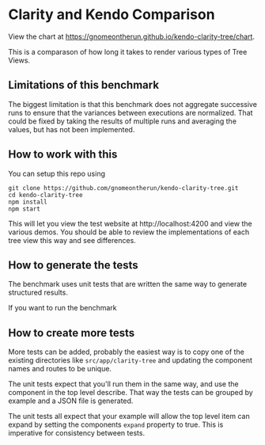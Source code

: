 # Clarity and Kendo Comparison

View the chart at https://gnomeontherun.github.io/kendo-clarity-tree/chart.

This is a comparason of how long it takes to render various types of Tree Views. 

## Limitations of this benchmark

The biggest limitation is that this benchmark does not aggregate successive runs to ensure that the variances between executions are normalized. That could be fixed by taking the results of multiple runs and averaging the values, but has not been implemented.

## How to work with this

You can setup this repo using

```
git clone https://github.com/gnomeontherun/kendo-clarity-tree.git
cd kendo-clarity-tree
npm install
npm start
```

This will let you view the test website at http://localhost:4200 and view the various demos. You should be able to review the implementations of each tree view this way and see differences. 

## How to generate the tests

The benchmark uses unit tests that are written the same way to generate structured results. 

If you want to run the benchmark

## How to create more tests

More tests can be added, probably the easiest way is to copy one of the existing directories like `src/app/clarity-tree` and updating the component names and routes to be unique. 

The unit tests expect that you'll run them in the same way, and use the component in the top level describe. That way the tests can be grouped by example and a JSON file is generated.

The unit tests all expect that your example will allow the top level item can expand by setting the components `expand` property to true. This is imperative for consistency between tests.
